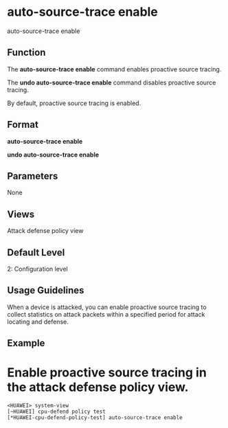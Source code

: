 auto-source-trace enable
========================

auto-source-trace enable

Function
--------



The **auto-source-trace enable** command enables proactive source tracing.

The **undo auto-source-trace enable** command disables proactive source tracing.



By default, proactive source tracing is enabled.


Format
------

**auto-source-trace enable**

**undo auto-source-trace enable**


Parameters
----------

None

Views
-----

Attack defense policy view


Default Level
-------------

2: Configuration level


Usage Guidelines
----------------

When a device is attacked, you can enable proactive source tracing to collect statistics on attack packets within a specified period for attack locating and defense.


Example
-------

# Enable proactive source tracing in the attack defense policy view.
```
<HUAWEI> system-view
[~HUAWEI] cpu-defend policy test
[*HUAWEI-cpu-defend-policy-test] auto-source-trace enable

```